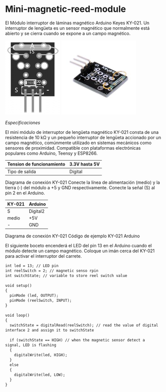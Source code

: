 # Mini-magnetic-reed-module

El Módulo interruptor de láminas magnético Arduino Keyes KY-021. Un interruptor de lengüeta es un sensor magnético que normalmente está abierto y se cierra cuando se expone a un campo magnético.


![ScreenShot](1.png)
![](2.jpg)



*Especificaciones*

El mini módulo de interruptor de lengüeta magnético KY-021 consta de una resistencia de 10 kΩ y un pequeño interruptor de lengüeta accionado por un campo magnético, comúnmente utilizado en sistemas mecánicos como sensores de proximidad. Compatible con plataformas electrónicas populares como Arduino, Teensy y ESP8266.


| Tension de funcionamiento | 3.3V hasta 5V |
|---------------------------|---------------|
| Tipo de salida            | Digital       |




Diagrama de conexión KY-021
Conecte la línea de alimentación (medio) y la tierra (-) del módulo a +5 y GND respectivamente. Conecte la señal (S) al pin 2 en el Arduino.

| KY-021 | Arduino  |
|--------|----------|
| S      | Digital2 |
| medio  | +5V      |
| -      | GND      |





Diagrama de conexión KY-021
Código de ejemplo KY-021 Arduino

El siguiente boceto encenderá el LED del pin 13 en el Arduino cuando el módulo detecte un campo magnético. Coloque un imán cerca del KY-021 para activar el interruptor del carrete.


```
int led = 13; // LED pin
int reelSwitch = 2; // magnetic senso rpin
int switchState; // variable to store reel switch value

void setup() 
{
  pinMode (led, OUTPUT);
  pinMode (reelSwitch, INPUT);
}

void loop()
{
  switchState = digitalRead(reelSwitch); // read the value of digital interface 2 and assign it to switchState
  
  if (switchState == HIGH) // when the magnetic sensor detect a signal, LED is flashing
  {
    digitalWrite(led, HIGH);
  }
  else 
  {
    digitalWrite(led, LOW);
  }
}
```


